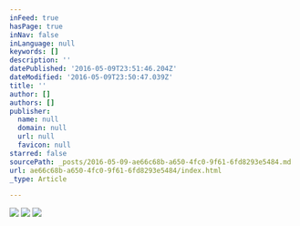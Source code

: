 ```yaml
---
inFeed: true
hasPage: true
inNav: false
inLanguage: null
keywords: []
description: ''
datePublished: '2016-05-09T23:51:46.204Z'
dateModified: '2016-05-09T23:50:47.039Z'
title: ''
author: []
authors: []
publisher:
  name: null
  domain: null
  url: null
  favicon: null
starred: false
sourcePath: _posts/2016-05-09-ae66c68b-a650-4fc0-9f61-6fd8293e5484.md
url: ae66c68b-a650-4fc0-9f61-6fd8293e5484/index.html
_type: Article

---
```

![](https://the-grid-user-content.s3-us-west-2.amazonaws.com/41a46e8e-f0d1-4613-8e82-64904030a2c9.jpg)
![](https://the-grid-user-content.s3-us-west-2.amazonaws.com/36fc06b4-7dfe-4b93-b2bb-163d02622e6e.jpg)
![](https://the-grid-user-content.s3-us-west-2.amazonaws.com/99c46082-9303-47d5-9656-ded4ea42878a.jpg)